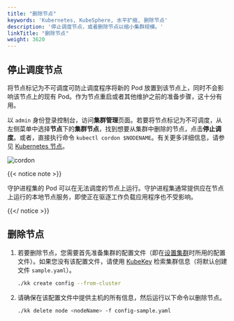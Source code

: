```yaml
---
title: "删除节点"
keywords: 'Kubernetes, KubeSphere, 水平扩缩, 删除节点'
description: '停止调度节点，或者删除节点以缩小集群规模。'
linkTitle: "删除节点"
weight: 3620
---
```


## 停止调度节点

将节点标记为不可调度可防止调度程序将新的 Pod 放置到该节点上，同时不会影响该节点上的现有 Pod。作为节点重启或者其他维护之前的准备步骤，这十分有用。

以 `admin` 身份登录控制台，访问**集群管理**页面。若要将节点标记为不可调度，从左侧菜单中选择**节点**下的**集群节点**，找到想要从集群中删除的节点，点击**停止调度**。或者，直接执行命令 `kubectl cordon $NODENAME`。有关更多详细信息，请参见 [Kubernetes 节点](https://kubernetes.io/docs/concepts/architecture/nodes/)。

![cordon](/images/docs/zh-cn/installing-on-linux/add-and-delete-nodes/delete-nodes/cordon.png)

{{< notice note >}}

守护进程集的 Pod 可以在无法调度的节点上运行。守护进程集通常提供应在节点上运行的本地节点服务，即使正在驱逐工作负载应用程序也不受影响。

{{</ notice >}}

## 删除节点

1. 若要删除节点，您需要首先准备集群的配置文件（即在[设置集群](../../introduction/multioverview/#1-create-an-example-configuration-file)时所用的配置文件）。如果您没有该配置文件，请使用 [KubeKey](https://github.com/kubesphere/kubekey) 检索集群信息（将默认创建文件 `sample.yaml`）。

   ```bash
   ./kk create config --from-cluster
   ```

2. 请确保在该配置文件中提供主机的所有信息，然后运行以下命令以删除节点。

   ```bash
   ./kk delete node <nodeName> -f config-sample.yaml
   ```